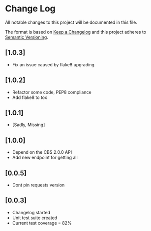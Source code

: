# Change Log
All notable changes to this project will be documented in this file.

The format is based on [Keep a Changelog](http://keepachangelog.com/)
and this project adheres to [Semantic Versioning](http://semver.org/).

## [1.0.3]
* Fix an issue caused by flake8 upgrading

## [1.0.2]
* Refactor some code, PEP8 compliance
* Add flake8 to tox

## [1.0.1]
* [Sadly, Missing]

## [1.0.0]
* Depend on the CBS 2.0.0 API
* Add new endpoint for getting all

## [0.0.5]
* Dont pin requests version

## [0.0.3]
* Changelog started
* Unit test suite created
* Current test coverage = 82%
